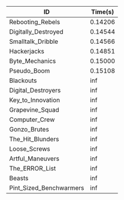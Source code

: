 |ID|Time(s)|
|-|-|
|Rebooting_Rebels|0.14206|
|Digitally_Destroyed|0.14544|
|Smalltalk_Dribble|0.14566|
|Hackerjacks|0.14851|
|Byte_Mechanics|0.15000|
|Pseudo_Boom|0.15108|
|Blackouts|inf|
|Digital_Destroyers|inf|
|Key_to_Innovation|inf|
|Grapevine_Squad|inf|
|Computer_Crew|inf|
|Gonzo_Brutes|inf|
|The_Hit_Blunders|inf|
|Loose_Screws|inf|
|Artful_Maneuvers|inf|
|The_ERROR_List|inf|
|Beasts|inf|
|Pint_Sized_Benchwarmers|inf|
